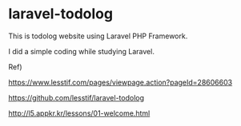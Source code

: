 # laravel-todolog

This is todolog website using Laravel PHP Framework.

I did a simple coding while studying Laravel.

Ref)

https://www.lesstif.com/pages/viewpage.action?pageId=28606603

https://github.com/lesstif/laravel-todolog

http://l5.appkr.kr/lessons/01-welcome.html
